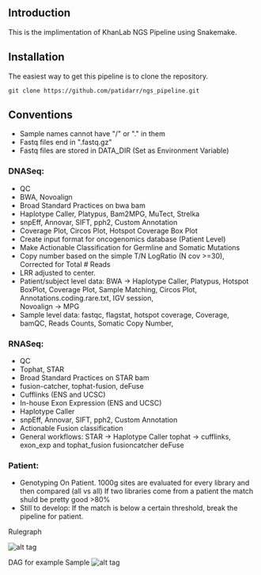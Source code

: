 ## Introduction
This is the implimentation of KhanLab NGS Pipeline using Snakemake.
## Installation

The easiest way to get this pipeline is to clone the repository.

```
git clone https://github.com/patidarr/ngs_pipeline.git
```
## Conventions

- Sample names cannot have "/" or "." in them
- Fastq files end in ".fastq.gz"
- Fastq files are stored in DATA_DIR (Set as Environment Variable) 

### DNASeq:
- QC
- BWA, Novoalign
- Broad Standard Practices on bwa bam
- Haplotype Caller, Platypus, Bam2MPG, MuTect, Strelka
- snpEff, Annovar, SIFT, pph2, Custom Annotation
- Coverage Plot, Circos Plot, Hotspot Coverage Box Plot
- Create input format for oncogenomics database (Patient Level)
- Make Actionable Classification for Germline and Somatic Mutations 
- Copy number based on the simple T/N LogRatio (N cov >=30), Corrected for Total # Reads
- LRR adjusted to center. 
- Patient/subject level data:
    BWA -> Haplotype Caller, Platypus, Hotspot BoxPlot, Coverage Plot, Sample Matching, Circos Plot, Annotations.coding.rare.txt, IGV session,  
    Novoalign -> MPG
- Sample level data:
    fastqc, flagstat, hotspot coverage, Coverage, bamQC, Reads Counts, Somatic Copy Number, 

### RNASeq:
- QC
- Tophat, STAR
- Broad Standard Practices on STAR bam
- fusion-catcher, tophat-fusion, deFuse
- Cufflinks (ENS and UCSC)
- In-house Exon Expression (ENS and UCSC)
- Haplotype Caller
- snpEff, Annovar, SIFT, pph2, Custom Annotation
- Actionable Fusion classification
- General workflows:
    STAR -> Haplotype Caller
    tophat -> cufflinks, exon_exp and tophat_fusion
    fusioncatcher
    deFuse

### Patient:
- Genotyping On Patient. 
	1000g sites are evaluated for every library and then compared (all vs all)
	If two libraries come from a patient the match shuld be pretty good >80%
- Still to develop:
	If the match is below a certain threshold, break the pipeline for patient.

Rulegraph


![alt tag](rulegraph.png)





DAG for example Sample
![alt tag](dag.png)
